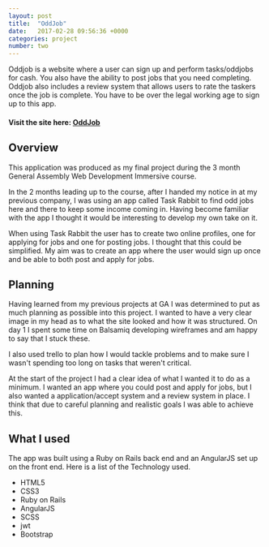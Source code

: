 ```yaml
---
layout: post
title:  "OddJob"
date:   2017-02-28 09:56:36 +0000
categories: project
number: two
---
```


Oddjob is a website where a user can sign up and perform tasks/oddjobs for cash. You also have the ability to post jobs that you need completing. Oddjob also includes a review system that allows users to rate the taskers once the job is complete. You have to be over the legal working age to sign up to this app.

#### Visit the site here: <a class="text-accent no-underline" href="https://something-client.herokuapp.com/">OddJob</a>

## Overview
This application was produced as my final project during the 3 month General Assembly Web Development Immersive course.

In the 2 months leading up to the course, after I handed my notice in at my previous company, I was using an app called Task Rabbit to find odd jobs here and there to keep some income coming in. Having become familiar with the app I thought it would be interesting to develop my own take on it.

When using Task Rabbit the user has to create two online profiles, one for applying for jobs and one for posting jobs. I thought that this could be simplified. My aim was to create an app where the user would sign up once and be able to both post and apply for jobs.


## Planning
Having learned from my previous projects at GA I was determined to put as much planning as possible into this project. I wanted to have a very clear image in my head as to what the site looked and how it was structured. On day 1 I spent some time on Balsamiq developing wireframes and am happy to say that I stuck these.

I also used trello to plan how I would tackle problems and to make sure I wasn't spending too long on tasks that weren't critical.

At the start of the project I had a clear idea of what I wanted it to do as a minimum. I wanted an app where you could post and apply for jobs, but I also wanted a application/accept system and a review system in place. I think that due to careful planning and realistic goals I was able to achieve this.

## What I used
The app was built using a Ruby on Rails back end and an AngularJS set up on the front end. Here is a list of the Technology used.

<ul>
<li>HTML5</li>
<li>CSS3</li>
<li>Ruby on Rails</li>
<li>AngularJS</li>
<li>SCSS</li>
<li>jwt</li>
<li>Bootstrap</li>
<ul>
